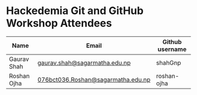 # Hackedemia Git and GitHub Workshop Attendees

| Name         | Email                                  | Github username          |
|--------------|----------------------------------------|--------------------------|
| Gaurav Shah  | gaurav.shah@sagarmatha.edu.np          | shahGnp                  |
| Roshan Ojha  | 076bct036.Roshan@sagarmatha.edu.np     | roshan-ojha              |